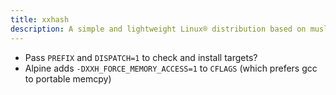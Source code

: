 ```yaml
---
title: xxhash
description: A simple and lightweight Linux® distribution based on musl libc and toybox
---
```


- Pass `PREFIX` and `DISPATCH=1` to check and install targets?
- Alpine adds `-DXXH_FORCE_MEMORY_ACCESS=1` to `CFLAGS` (which prefers gcc to portable memcpy)
